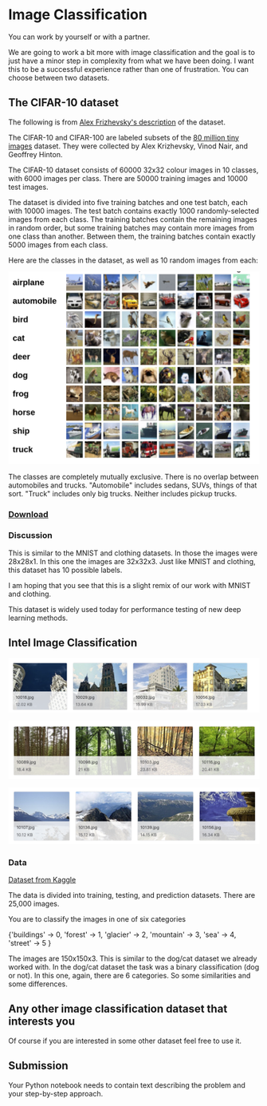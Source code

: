 # Image Classification

You can work by yourself or with a partner.



We are going to work a bit more with image classification and the goal is to just have a minor step in complexity from what we have been doing. I want this to be a successful experience rather than one of frustration.  You can choose between two datasets.



## The CIFAR-10 dataset

The following is from [Alex Frizhevsky's description](https://www.cs.toronto.edu/~kriz/cifar.html) of the dataset.

The CIFAR-10 and CIFAR-100 are labeled subsets of the [80 million tiny images](http://people.csail.mit.edu/torralba/tinyimages/) dataset. They were collected by Alex Krizhevsky, Vinod Nair, and Geoffrey Hinton.



The CIFAR-10 dataset consists of 60000 32x32 colour images in 10 classes, with 6000 images per class. There are 50000 training images and 10000 test images.

The dataset is divided into five training batches and one test batch, each with 10000 images. The test batch contains exactly 1000 randomly-selected images from each class. The training batches contain the remaining images in random order, but some training batches may contain more images from one class than another. Between them, the training batches contain exactly 5000 images from each class.

Here are the classes in the dataset, as well as 10 random images from each:

![](../labs/pics/cifar.png)

The classes are completely mutually exclusive. There is no overlap between automobiles and trucks. "Automobile" includes sedans, SUVs, things of that sort. "Truck" includes only big trucks. Neither includes pickup trucks.

### [Download](https://s3.amazonaws.com/fast-ai-imageclas/cifar10.tgz)

### Discussion

This is similar to the MNIST and clothing datasets. In those the images were 28x28x1. In this one the images are 32x32x3.  Just like MNIST and clothing, this dataset has 10 possible labels.  

I am hoping that you see that this is a slight remix of our work with MNIST and clothing.

This dataset is widely used today for performance testing of new deep learning methods. 

## Intel Image Classification

![](../labs/pics/building.png)

![](../labs/pics/forest.png)

![](../labs/pics/mountain.png)

### Data

[Dataset from Kaggle](https://www.kaggle.com/puneet6060/intel-image-classification)

The data is divided into training, testing, and prediction datasets. There are 25,000 images.





You are to  classify the images in one of six categories



{'buildings' -> 0,
'forest' -> 1,
'glacier' -> 2,
'mountain' -> 3,
'sea' -> 4,
'street' -> 5 }



The images are 150x150x3. This is similar to the dog/cat dataset we already worked with. In the dog/cat dataset the task was a binary classification (dog or not). In this one, again, there are 6 categories. So some similarities and some differences.



## Any other image classification dataset that interests you

Of course if you are interested in some other dataset feel free to use it. 



## Submission

Your Python notebook needs to contain text describing the problem and your step-by-step approach.







